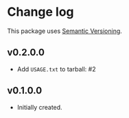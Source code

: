 # Change log

This package uses [Semantic Versioning][1].

## v0.2.0.0

- Add `USAGE.txt` to tarball: #2

## v0.1.0.0

-   Initially created.

[1]: http://semver.org/spec/v2.0.0.html
